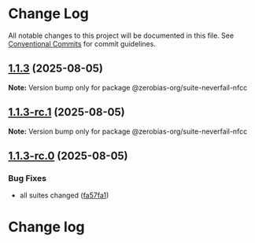 # Change Log

All notable changes to this project will be documented in this file.
See [Conventional Commits](https://conventionalcommits.org) for commit guidelines.

## [1.1.3](https://github.com/zerobias-org/suite/compare/@zerobias-org/suite-neverfail-nfcc@1.1.3-rc.1...@zerobias-org/suite-neverfail-nfcc@1.1.3) (2025-08-05)

**Note:** Version bump only for package @zerobias-org/suite-neverfail-nfcc





## [1.1.3-rc.1](https://github.com/zerobias-org/suite/compare/@zerobias-org/suite-neverfail-nfcc@1.1.3-rc.0...@zerobias-org/suite-neverfail-nfcc@1.1.3-rc.1) (2025-08-05)

**Note:** Version bump only for package @zerobias-org/suite-neverfail-nfcc





## [1.1.3-rc.0](https://github.com/zerobias-org/suite/compare/@zerobias-org/suite-neverfail-nfcc@1.1.2...@zerobias-org/suite-neverfail-nfcc@1.1.3-rc.0) (2025-08-05)


### Bug Fixes

* all suites changed ([fa57fa1](https://github.com/zerobias-org/suite/commit/fa57fa1af7628003297df46b2d7740fe95bd2666))





# Change log
